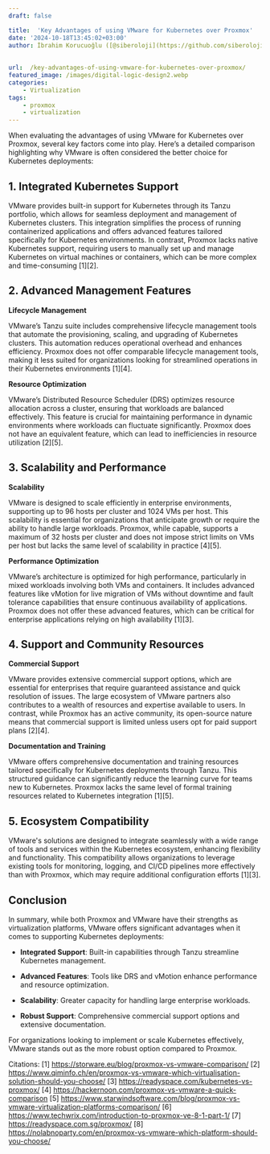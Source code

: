 ```yaml
---
draft: false

title:  'Key Advantages of using VMware for Kubernetes over Proxmox'
date: '2024-10-18T13:45:02+03:00'
author: İbrahim Korucuoğlu ([@siberoloji](https://github.com/siberoloji))
 
 
url:  /key-advantages-of-using-vmware-for-kubernetes-over-proxmox/
featured_image: /images/digital-logic-design2.webp
categories:
    - Virtualization
tags:
    - proxmox
    - virtualization
---
```



When evaluating the advantages of using VMware for Kubernetes over Proxmox, several key factors come into play. Here’s a detailed comparison highlighting why VMware is often considered the better choice for Kubernetes deployments:



## 1. **Integrated Kubernetes Support**



VMware provides built-in support for Kubernetes through its Tanzu portfolio, which allows for seamless deployment and management of Kubernetes clusters. This integration simplifies the process of running containerized applications and offers advanced features tailored specifically for Kubernetes environments. In contrast, Proxmox lacks native Kubernetes support, requiring users to manually set up and manage Kubernetes on virtual machines or containers, which can be more complex and time-consuming [1][2].



## 2. **Advanced Management Features**



**Lifecycle Management**



VMware’s Tanzu suite includes comprehensive lifecycle management tools that automate the provisioning, scaling, and upgrading of Kubernetes clusters. This automation reduces operational overhead and enhances efficiency. Proxmox does not offer comparable lifecycle management tools, making it less suited for organizations looking for streamlined operations in their Kubernetes environments [1][4].



**Resource Optimization**



VMware’s Distributed Resource Scheduler (DRS) optimizes resource allocation across a cluster, ensuring that workloads are balanced effectively. This feature is crucial for maintaining performance in dynamic environments where workloads can fluctuate significantly. Proxmox does not have an equivalent feature, which can lead to inefficiencies in resource utilization [2][5].



## 3. **Scalability and Performance**



**Scalability**



VMware is designed to scale efficiently in enterprise environments, supporting up to 96 hosts per cluster and 1024 VMs per host. This scalability is essential for organizations that anticipate growth or require the ability to handle large workloads. Proxmox, while capable, supports a maximum of 32 hosts per cluster and does not impose strict limits on VMs per host but lacks the same level of scalability in practice [4][5].



**Performance Optimization**



VMware’s architecture is optimized for high performance, particularly in mixed workloads involving both VMs and containers. It includes advanced features like vMotion for live migration of VMs without downtime and fault tolerance capabilities that ensure continuous availability of applications. Proxmox does not offer these advanced features, which can be critical for enterprise applications relying on high availability [1][3].



## 4. **Support and Community Resources**



**Commercial Support**



VMware provides extensive commercial support options, which are essential for enterprises that require guaranteed assistance and quick resolution of issues. The large ecosystem of VMware partners also contributes to a wealth of resources and expertise available to users. In contrast, while Proxmox has an active community, its open-source nature means that commercial support is limited unless users opt for paid support plans [2][4].



**Documentation and Training**



VMware offers comprehensive documentation and training resources tailored specifically for Kubernetes deployments through Tanzu. This structured guidance can significantly reduce the learning curve for teams new to Kubernetes. Proxmox lacks the same level of formal training resources related to Kubernetes integration [1][5].



## 5. **Ecosystem Compatibility**



VMware's solutions are designed to integrate seamlessly with a wide range of tools and services within the Kubernetes ecosystem, enhancing flexibility and functionality. This compatibility allows organizations to leverage existing tools for monitoring, logging, and CI/CD pipelines more effectively than with Proxmox, which may require additional configuration efforts [1][3].



## Conclusion



In summary, while both Proxmox and VMware have their strengths as virtualization platforms, VMware offers significant advantages when it comes to supporting Kubernetes deployments:


* **Integrated Support**: Built-in capabilities through Tanzu streamline Kubernetes management.

* **Advanced Features**: Tools like DRS and vMotion enhance performance and resource optimization.

* **Scalability**: Greater capacity for handling large enterprise workloads.

* **Robust Support**: Comprehensive commercial support options and extensive documentation.




For organizations looking to implement or scale Kubernetes effectively, VMware stands out as the more robust option compared to Proxmox.



Citations: [1] https://storware.eu/blog/proxmox-vs-vmware-comparison/ [2] https://www.qiminfo.ch/en/proxmox-vs-vmware-which-virtualisation-solution-should-you-choose/ [3] https://readyspace.com/kubernetes-vs-proxmox/ [4] https://hackernoon.com/proxmox-vs-vmware-a-quick-comparison [5] https://www.starwindsoftware.com/blog/proxmox-vs-vmware-virtualization-platforms-comparison/ [6] https://www.techwrix.com/introduction-to-proxmox-ve-8-1-part-1/ [7] https://readyspace.com.sg/proxmox/ [8] https://nolabnoparty.com/en/proxmox-vs-vmware-which-platform-should-you-choose/
